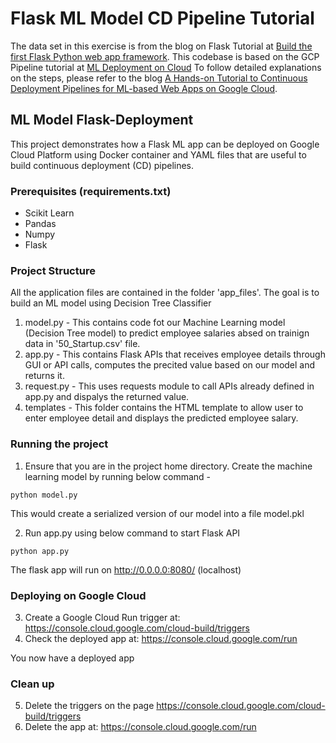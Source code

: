 # Flask ML Model CD Pipeline Tutorial

The data set in this exercise is from the blog on Flask Tutorial at [Build the first Flask Python web app framework](https://medium.com/analytics-vidhya/https-medium-com-chirag6891-build-the-first-flask-python-e278b52473f3). This codebase is based on the GCP Pipeline tutorial at [ML Deployment on Cloud](https://github.com/jgvaraujo/ml-deployment-on-gcloud)
To follow detailed explanations on the steps, please refer to the blog [A Hands-on Tutorial to Continuous Deployment Pipelines for ML-based Web Apps on Google Cloud](https://towardsdatascience.com/a-hands-on-tutorial-to-continuous-deployment-pipelines-for-ml-based-web-apps-on-google-cloud-ba3957c87bc1).

## ML Model Flask-Deployment

This project demonstrates how a Flask ML app can be deployed on Google Cloud Platform using Docker container and YAML files that are useful to build continuous deployment (CD) pipelines.

### Prerequisites (requirements.txt)

- Scikit Learn
- Pandas
- Numpy
- Flask

### Project Structure



All the application files are contained in the folder 'app_files'. The goal is to build an ML model using Decision Tree Classifier

1. model.py - This contains code fot our Machine Learning model (Decision Tree model) to predict employee salaries absed on trainign data in '50_Startup.csv' file.
2. app.py - This contains Flask APIs that receives employee details through GUI or API calls, computes the precited value based on our model and returns it.
3. request.py - This uses requests module to call APIs already defined in app.py and dispalys the returned value.
4. templates - This folder contains the HTML template to allow user to enter employee detail and displays the predicted employee salary.

### Running the project

1. Ensure that you are in the project home directory. Create the machine learning model by running below command -

```
python model.py
```

This would create a serialized version of our model into a file model.pkl

2. Run app.py using below command to start Flask API

```
python app.py
```

The flask app will run on http://0.0.0.0:8080/ (localhost)

### Deploying on Google Cloud

3. Create a Google Cloud Run trigger at: https://console.cloud.google.com/cloud-build/triggers
4. Check the deployed app at: https://console.cloud.google.com/run

You now have a deployed app

### Clean up

5. Delete the triggers on the page https://console.cloud.google.com/cloud-build/triggers
6. Delete the app at:  https://console.cloud.google.com/run
